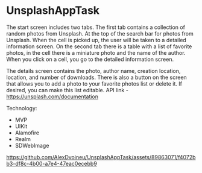 # UnsplashAppTask

The start screen includes two tabs.
The first tab contains a collection of random photos from Unsplash. At the top of the search bar for photos from Unsplash. 
When the cell is picked up, the user will be taken to a detailed information screen.
On the second tab there is a table with a list of favorite photos,
in the cell there is a miniature photo and the name of the author.
When you click on a cell, you go to the detailed information screen.

The details screen contains the photo, author name, creation location, location, and number of downloads.
There is also a button on the screen that allows you to add a photo to your favorite photos list or delete it.
If desired, you can make this list editable.
API link - https://unsplash.com/documentation

Technology:
- MVP
- UIKit
- Alamofire
- Realm
- SDWebImage


https://github.com/AlexDvoineu/UnsplashAppTask/assets/89863071/f4072bb3-df8c-4b00-a7e4-47eac0ecebb9

